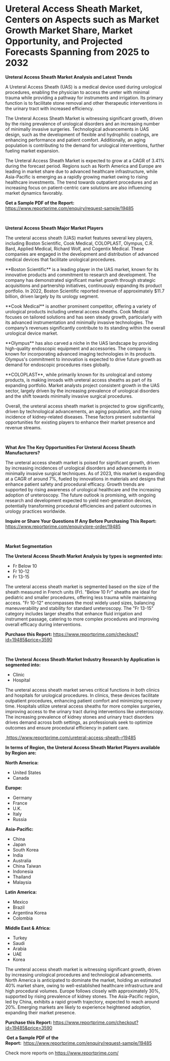 <p><h1>Ureteral Access Sheath Market, Centers on Aspects such as Market Growth Market Share, Market Opportunity, and Projected Forecasts Spanning from 2025 to 2032</h1></p><p><strong>Ureteral Access Sheath Market Analysis and Latest Trends</strong></p>
<p><p>A Ureteral Access Sheath (UAS) is a medical device used during urological procedures, enabling the physician to access the ureter with minimal trauma while providing a pathway for instruments and irrigation. Its primary function is to facilitate stone removal and other therapeutic interventions in the urinary tract with increased efficiency.</p><p>The Ureteral Access Sheath Market is witnessing significant growth, driven by the rising prevalence of urological disorders and an increasing number of minimally invasive surgeries. Technological advancements in UAS design, such as the development of flexible and hydrophilic coatings, are enhancing performance and patient comfort. Additionally, an aging population is contributing to the demand for urological interventions, further fueling market expansion.</p><p>The Ureteral Access Sheath Market is expected to grow at a CAGR of 3.41% during the forecast period. Regions such as North America and Europe are leading in market share due to advanced healthcare infrastructure, while Asia-Pacific is emerging as a rapidly growing market owing to rising healthcare investments. The trend towards outpatient procedures and an increasing focus on patient-centric care solutions are also influencing market dynamics favorably.</p></p>
<p><strong>Get a Sample PDF of the Report:&nbsp;</strong> <a href="https://www.reportprime.com/enquiry/request-sample/19485?utm_campaign=3217&utm_medium=2&utm_source=Github&utm_content=ia&utm_term=19032025&utm_id=ureteral-access-sheath">https://www.reportprime.com/enquiry/request-sample/19485</a></p>
<p>&nbsp;</p>
<p><strong>Ureteral Access Sheath Major Market Players</strong></p>
<p><p>The ureteral access sheath (UAS) market features several key players, including Boston Scientific, Cook Medical, COLOPLAST, Olympus, C.R. Bard, Applied Medical, Richard Wolf, and Cogentix Medical. These companies are engaged in the development and distribution of advanced medical devices that facilitate urological procedures.</p><p>**Boston Scientific** is a leading player in the UAS market, known for its innovative products and commitment to research and development. The company has demonstrated significant market growth through strategic acquisitions and partnership initiatives, continuously expanding its product portfolio. In 2022, Boston Scientific reported revenue of approximately $11.7 billion, driven largely by its urology segment.</p><p>**Cook Medical** is another prominent competitor, offering a variety of urological products including ureteral access sheaths. Cook Medical focuses on tailored solutions and has seen steady growth, particularly with its advanced instrumentation and minimally invasive technologies. The company’s revenues significantly contribute to its standing within the overall urological device market.</p><p>**Olympus** has also carved a niche in the UAS landscape by providing high-quality endoscopic equipment and accessories. The company is known for incorporating advanced imaging technologies in its products. Olympus's commitment to innovation is expected to drive future growth as demand for endoscopic procedures rises globally.</p><p>**COLOPLAST**, while primarily known for its urological and ostomy products, is making inroads with ureteral access sheaths as part of its expanding portfolio. Market analysts project consistent growth in the UAS sector, largely driven by the increasing prevalence of urological disorders and the shift towards minimally invasive surgical procedures.</p><p>Overall, the ureteral access sheath market is projected to grow significantly, driven by technological advancements, an aging population, and the rising incidence of kidney-related diseases. These factors present substantial opportunities for existing players to enhance their market presence and revenue streams.</p></p>
<p>&nbsp;</p>
<p><strong>What Are The Key Opportunities For Ureteral Access Sheath Manufacturers?</strong></p>
<p><p>The ureteral access sheath market is poised for significant growth, driven by increasing incidences of urological disorders and advancements in minimally invasive surgical techniques. As of 2023, this market is expanding at a CAGR of around 7%, fueled by innovations in materials and designs that enhance patient safety and procedural efficacy. Growth trends are supported by rising awareness of urological healthcare and the increasing adoption of ureteroscopy. The future outlook is promising, with ongoing research and development expected to yield next-generation devices, potentially transforming procedural efficiencies and patient outcomes in urology practices worldwide.</p></p>
<p><strong>Inquire or Share Your Questions If Any Before Purchasing This Report:</strong> <a href="https://www.reportprime.com/enquiry/pre-order/19485?utm_campaign=3217&utm_medium=2&utm_source=Github&utm_content=ia&utm_term=19032025&utm_id=ureteral-access-sheath">https://www.reportprime.com/enquiry/pre-order/19485</a></p>
<p>&nbsp;</p>
<p><strong>Market Segmentation</strong></p>
<p><strong>The Ureteral Access Sheath Market Analysis by types is segmented into:</strong></p>
<p><ul><li>Fr Below 10</li><li>Fr 10-12</li><li>Fr 13-15</li></ul></p>
<p><p>The ureteral access sheath market is segmented based on the size of the sheath measured in French units (Fr). "Below 10 Fr" sheaths are ideal for pediatric and smaller procedures, offering less trauma while maintaining access. "Fr 10-12" encompasses the most widely used sizes, balancing maneuverability and stability for standard ureteroscopy. The "Fr 13-15" category includes larger sheaths that enhance fluid irrigation and instrument passage, catering to more complex procedures and improving overall efficacy during interventions.</p></p>
<p><strong>Purchase this Report:&nbsp;</strong><a href="https://www.reportprime.com/checkout?id=19485&price=3590&utm_campaign=3217&utm_medium=2&utm_source=Github&utm_content=ia&utm_term=19032025&utm_id=ureteral-access-sheath">https://www.reportprime.com/checkout?id=19485&price=3590</a></p>
<p>&nbsp;</p>
<p><strong>The Ureteral Access Sheath Market Industry Research by Application is segmented into:</strong></p>
<p><ul><li>Clinic</li><li>Hospital</li></ul></p>
<p><p>The ureteral access sheath market serves critical functions in both clinics and hospitals for urological procedures. In clinics, these devices facilitate outpatient procedures, enhancing patient comfort and minimizing recovery time. Hospitals utilize ureteral access sheaths for more complex surgeries, improving access to the urinary tract during interventions like ureteroscopy. The increasing prevalence of kidney stones and urinary tract disorders drives demand across both settings, as professionals seek to optimize outcomes and ensure procedural efficiency in patient care.</p></p>
<p><a href="https://www.reportprime.com/ureteral-access-sheath-r19485?utm_campaign=3217&utm_medium=2&utm_source=Github&utm_content=ia&utm_term=19032025&utm_id=ureteral-access-sheath">&nbsp;https://www.reportprime.com/ureteral-access-sheath-r19485</a></p>
<p><strong>In terms of Region, the Ureteral Access Sheath Market Players available by Region are:</strong></p>
<p>
    <p> <strong> North America: </strong>
        <ul>
            <li>United States</li>
            <li>Canada</li>
        </ul>
        </p> 
    <p> <strong> Europe: </strong>
        <ul>
            <li>Germany</li>
            <li>France</li>
            <li>U.K.</li>
            <li>Italy</li>
            <li>Russia</li>
        </ul>
        </p> 
    <p> <strong> Asia-Pacific: </strong>
        <ul>
            <li>China</li>
            <li>Japan</li>
            <li>South Korea</li>
            <li>India</li>
            <li>Australia</li>
            <li>China Taiwan</li>
            <li>Indonesia</li>
            <li>Thailand</li>
            <li>Malaysia</li>
        </ul>
        </p> 
    <p> <strong> Latin America: </strong>
        <ul>
            <li>Mexico</li>
            <li>Brazil</li>
            <li>Argentina Korea</li>
            <li>Colombia</li>
        </ul>
        </p> 
    <p> <strong> Middle East & Africa: </strong>
        <ul>
            <li>Turkey</li>
            <li>Saudi</li>
            <li>Arabia</li>
            <li>UAE</li>
            <li>Korea</li>
        </ul>
    </p>
    </p>
<p><p>The ureteral access sheath market is witnessing significant growth, driven by increasing urological procedures and technological advancements. North America is anticipated to dominate the market, holding an estimated 40% market share, owing to well-established healthcare infrastructure and high procedural volumes. Europe follows closely with approximately 30%, supported by rising prevalence of kidney stones. The Asia-Pacific region, led by China, exhibits a rapid growth trajectory, expected to reach around 20%. Emerging markets are likely to experience heightened adoption, expanding their market presence.</p></p>
<p><strong>Purchase this Report: </strong><a href="https://www.reportprime.com/checkout?id=19485&price=3590&utm_campaign=3217&utm_medium=2&utm_source=Github&utm_content=ia&utm_term=19032025&utm_id=ureteral-access-sheath">https://www.reportprime.com/checkout?id=19485&price=3590</a></p>
<p>&nbsp;<strong>Get a Sample PDF of the Report:&nbsp;&nbsp;</strong><a href="https://www.reportprime.com/enquiry/request-sample/19485?utm_campaign=3217&utm_medium=2&utm_source=Github&utm_content=ia&utm_term=19032025&utm_id=ureteral-access-sheath">https://www.reportprime.com/enquiry/request-sample/19485</a></p>
<p><strong></strong></p>
<p>Check more reports on <a href="https://www.reportprime.com/?utm_campaign=3217&utm_medium=2&utm_source=Github&utm_content=ia&utm_term=19032025&utm_id=ureteral-access-sheath">https://www.reportprime.com/</a></p>